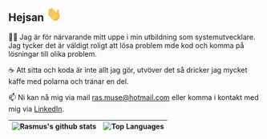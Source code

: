 
## Hejsan <img src="https://raw.githubusercontent.com/ABSphreak/ABSphreak/master/gifs/Hi.gif" width="30px">

👨‍💻 Jag är för närvarande mitt uppe i min utbildning som systemutvecklare. Jag tycker det är väldigt roligt att lösa problem mde kod och komma på lösningar till olika problem.

☕️ Att sitta och koda är inte allt jag gör, utvöver det så dricker jag mycket kaffe med polarna och tränar en del.

📫 Ni kan nå mig via mail ras.muse@hotmail.com eller komma i kontakt med mig via [LinkedIn](https://www.linkedin.com/in/rasmus-eliasson-290789247/).

| ![Rasmus's github stats](https://github-readme-stats.vercel.app/api?username=Rasmus3liasson&theme=github_dark&hide=contribs,issues&show_icons=true&hide_border=true) | ![Top Languages](https://github-readme-stats.vercel.app/api/top-langs/?username=Rasmus3liasson&theme=github_dark&layout=compact&hide_border=true) |
| ------------- | ------------- |

